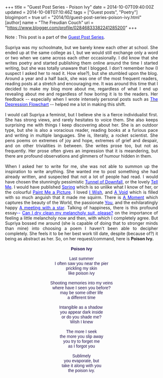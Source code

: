 +++
title = "Guest Post Series - Poison Ivy"
date = 2014-10-07T09:40:00Z
updated = 2014-10-08T07:10:46Z
tags = ["Guest posts", "Poetry"]
blogimport = true 
url = "2014/10/guest-post-series-poison-ivy.html" 
[author]
	name = "The Freudian Couch"
	uri = "https://www.blogger.com/profile/02846833382241285200"
+++

<div dir="ltr" style="text-align: left;" trbidi="on">
Note : This post is a part of the&nbsp;<a href="http://adarsh89.blogspot.com/2014/09/guest-posts-series.html" target="_blank"><span style="color: blue;">Guest Post Series</span></a>.<br />
<br />
<div style="text-align: justify;">
Supriya was my schoolmate, but we barely knew each other at school. She ended up at the same college as I, but we would still exchange only a word or two when we came across each other occasionally. I did know that she writes poetry and started publishing them online around the time I started writing, but she was totally unaware that I blogged. I don't remember how (I suspect I asked her to read it. How else?), but she stumbled upon the blog. Around a year and a half back, she was one of the most frequent readers, reading posts at a stretch and encouraging me. It was around this time that I decided to make my blog more about me, regardless of what I end up revealing about me and regardless of how boring it is to the readers. Her feedback -- especially when I wrote intensely personal posts such as <span style="color: blue;"><a href="http://adarsh89.blogspot.com/2013/08/the-depression-flowchart.html" target="_blank"><span style="color: blue;">The Depression Flowchart</span></a> </span>-- helped me a lot in making this shift.</div>
<div style="text-align: justify;">
<br /></div>
<div style="text-align: justify;">
I would call Supriya a feminist, but I believe she is a fierce individualist first. She has strong views, and rarely hesitates to voice them. She also keeps surprising me with things I keep discovering about her. She is an outdoor type, but she is also a voracious reader, reading books at a furious pace and writing in multiple languages. She is, literally, a rocket scientist. She pens poems on extremes of joy and hope, extremes of grief and despair, and on other trivialities in between. She writes prose too, but not as frequently. Her prose often gives an impression that it is meandering, but there are profound observations and glimmers of humour hidden in them.</div>
<div style="text-align: justify;">
<br /></div>
<div style="text-align: justify;">
When I asked her to write for me, she was not able to summon up the inspiration to write anything. She wanted me to post something she had already written, and suspected that not a lot of people had read. I would have chosen the stunningly pessimistic <a href="http://redgiantsandwhitedwarfs.blogspot.com/2009/04/tunnel.html" target="_blank"><span style="color: blue;">Tunnel of Downfall</span></a>, or the lovely <a href="http://redgiantsandwhitedwarfs.blogspot.com/2009/04/tell-me.html" target="_blank"><span style="color: blue;">Tell Me</span></a>. I would have published <a href="http://redgiantsandwhitedwarfs.blogspot.com/2009/04/spring.html" target="_blank"><span style="color: blue;">Spring</span></a>&nbsp;which is so unlike what I know of her, or the colourful <a href="http://redgiantsandwhitedwarfs.blogspot.com/2009/04/paint-me-picture.html" target="_blank"><span style="color: blue;">Paint Me a Picture</span></a>. I loved <a href="http://redgiantsandwhitedwarfs.blogspot.com/2009/08/i-wish.html" target="_blank"><span style="color: blue;">I Wish</span></a>, and <a href="http://redgiantsandwhitedwarfs.blogspot.com/2009/08/void.html" target="_blank"><span style="color: blue;">A Void</span></a>&nbsp;which is filled with so much anguish that it made me squirm. There is <a href="http://redgiantsandwhitedwarfs.blogspot.com/2009/08/moment.html" target="_blank"><span style="color: blue;">A Moment</span></a>&nbsp;which captures the beauty of the World, the passionate&nbsp;<a href="http://redgiantsandwhitedwarfs.blogspot.com/2010/10/you.html" target="_blank"><span style="color: blue;">You</span></a>, and the exhilaratingly happy <a href="http://redgiantsandwhitedwarfs.blogspot.com/2012/04/meeting-with-star.html" target="_blank"><span style="color: blue;">A meeting with a star</span></a>. Talking of happiness, there is this profound essay<span style="color: blue;">-- </span><a href="http://redgiantsandwhitedwarfs.blogspot.com/2014/04/can-i-dry-clean-my-melancholy-suit.html" style="color: blue;" target="_blank"><span style="color: blue;">Can I dry clean my melancholy suit, please?</span></a> on the importance of feeling a little melancholy now and then, with which I completely agree. But Supriya bossed me around (she is capable of doing that to stronger minds than mine) into choosing a poem I haven't been able to decipher completely. She feels it to be her best work till date, despite (because of?) it being as abstract as her. So, on her request/command, here is <b>Poison Ivy.</b></div>
<div style="text-align: justify;">
<br /></div>
<div style="text-align: center;">
<b><span style="color: #20124d; font-family: Verdana, sans-serif;">Poison Ivy</span></b></div>
<div style="text-align: justify;">
<span style="font-family: Verdana, sans-serif;"><br /></span></div>
<div style="text-align: center;">
<span style="color: #20124d; font-family: Verdana, sans-serif;">Last summer</span></div>
<div style="text-align: center;">
<span style="color: #20124d; font-family: Verdana, sans-serif;">I often saw you near the pier</span></div>
<div style="text-align: center;">
<span style="color: #20124d; font-family: Verdana, sans-serif;">prickling my skin</span></div>
<div style="text-align: center;">
<span style="color: #20124d; font-family: Verdana, sans-serif;">like poison ivy</span></div>
<div style="text-align: center;">
<span style="color: #20124d; font-family: Verdana, sans-serif;"><br /></span></div>
<div style="text-align: center;">
<span style="color: #20124d; font-family: Verdana, sans-serif;">Shooting memories into my veins</span></div>
<div style="text-align: center;">
<span style="color: #20124d; font-family: Verdana, sans-serif;">where have I seen you before?</span></div>
<div style="text-align: center;">
<span style="color: #20124d; font-family: Verdana, sans-serif;">may be some other life</span></div>
<div style="text-align: center;">
<span style="color: #20124d; font-family: Verdana, sans-serif;">a different time</span></div>
<div style="text-align: center;">
<span style="color: #20124d; font-family: Verdana, sans-serif;"><br /></span></div>
<div style="text-align: center;">
<span style="color: #20124d; font-family: Verdana, sans-serif;">Intangible as a shadow&nbsp;</span></div>
<div style="text-align: center;">
<span style="color: #20124d; font-family: Verdana, sans-serif;">you appear dark inside</span></div>
<div style="text-align: center;">
<span style="color: #20124d; font-family: Verdana, sans-serif;">or do you shade me?</span></div>
<div style="text-align: center;">
<span style="color: #20124d; font-family: Verdana, sans-serif;">Wish I knew</span></div>
<div style="text-align: center;">
<span style="color: #20124d; font-family: Verdana, sans-serif;"><br /></span></div>
<div style="text-align: center;">
<span style="color: #20124d; font-family: Verdana, sans-serif;">The more I seek</span></div>
<div style="text-align: center;">
<span style="color: #20124d; font-family: Verdana, sans-serif;">the more you slip away</span></div>
<div style="text-align: center;">
<span style="color: #20124d; font-family: Verdana, sans-serif;">you try to forget me</span></div>
<div style="text-align: center;">
<span style="color: #20124d; font-family: Verdana, sans-serif;">as I forgot you</span></div>
<div style="text-align: center;">
<span style="color: #20124d; font-family: Verdana, sans-serif;"><br /></span></div>
<div style="text-align: center;">
<span style="color: #20124d; font-family: Verdana, sans-serif;">Sublimely</span></div>
<div style="text-align: center;">
<span style="color: #20124d; font-family: Verdana, sans-serif;">you evaporate, but</span></div>
<div style="text-align: center;">
<span style="color: #20124d; font-family: Verdana, sans-serif;">take it along with you</span></div>
<div style="text-align: center;">
<span style="color: #20124d; font-family: Verdana, sans-serif;">the poison ivy.</span></div>
</div>

